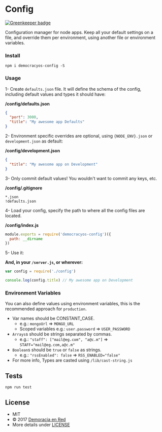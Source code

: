 Config
======

[![Greenkeeper badge](https://badges.greenkeeper.io/DemocracyOS/config.svg)](https://greenkeeper.io/)

Configuration manager for node apps. Keep all your default settings on a file,
and override them per environment, using another file or environment variables.

### Install

`npm i democracyos-config -S`

### Usage

1- Create `defaults.json` file. It will define the schema of the config,
including default values and types it should have:

**/config/defaults.json**
```json
{
  "port": 3000,
  "title": "My awesome app Defaults"
}
```

2- Environment specific overrides are optional, using `{NODE_ENV}.json` or
`development.json` as default:

**/config/development.json**
```json
{
  "title": "My awesome app on Development"
}
```

3- Only commit default values! You wouldn't want to commit any keys, etc.

**/config/.gitignore**
```
*.json
!defaults.json
```

4- Load your config, specify the path to where all the config files are located.

**/config/index.js**
```javascript
module.exports = require('democracyos-config')({
  path: __dirname
})
```

5- Use it:

**And, in your `/server.js`, or wherever:**
```javascript
var config = require('./config')

console.log(config.title) // My awesome app on Development
```

### Environment Variables

You can also define values using environment variables, this is the recommended
approach for `production`.

* Var names should be CONSTANT_CASE.
  * e.g.: `mongoUrl` => `MONGO_URL`
  * Scoped variables e.g.: `user.password` => `USER_PASSWORD`
* `Arrays`s should be strings separated by commas.
  * e.g.: `"staff": ["mail@eg.com", "a@c.m"]` => `STAFF="mail@eg.com,a@c.m"`
* `Boolean`s should be `true` or `false` as strings.
  * e.g.: `"rssEnabled": false` => `RSS_ENABLED="false"`
* For more info, Types are casted using `/lib/cast-string.js`

## Tests

```
npm run test
```

## License
* MIT
* © 2017 [Demoracia en Red](http://democraciaenred.org)
* More details under [LICENSE](https://github.com/DemocracyOS/config/blob/master/LICENSE)
